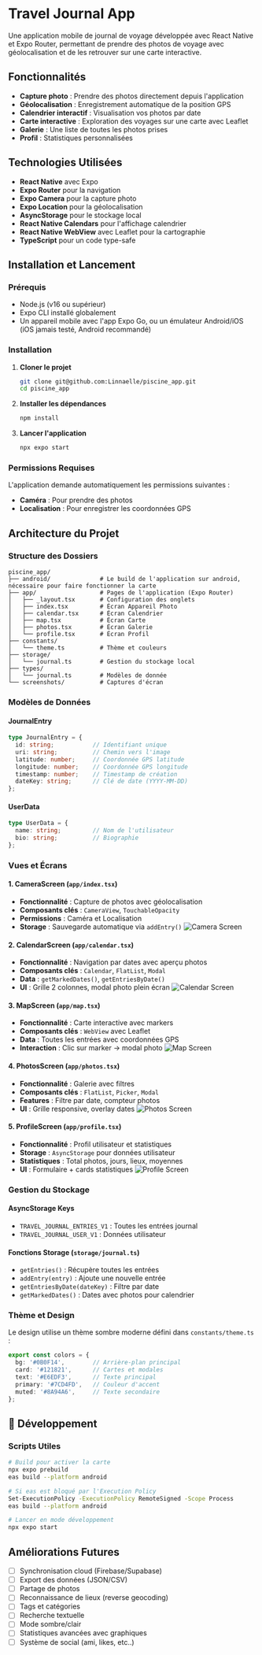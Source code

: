 # Travel Journal App

Une application mobile de journal de voyage développée avec React Native et Expo Router, permettant de prendre des photos de voyage avec géolocalisation et de les retrouver sur une carte interactive.

## Fonctionnalités

- **Capture photo** : Prendre des photos directement depuis l'application
- **Géolocalisation** : Enregistrement automatique de la position GPS
- **Calendrier interactif** : Visualisation vos photos par date
- **Carte interactive** : Exploration des voyages sur une carte avec Leaflet
- **Galerie** : Une liste de toutes les photos prises
- **Profil** : Statistiques personnalisées


## Technologies Utilisées

- **React Native** avec Expo
- **Expo Router** pour la navigation
- **Expo Camera** pour la capture photo
- **Expo Location** pour la géolocalisation
- **AsyncStorage** pour le stockage local
- **React Native Calendars** pour l'affichage calendrier
- **React Native WebView** avec Leaflet pour la cartographie
- **TypeScript** pour un code type-safe

## Installation et Lancement

### Prérequis
- Node.js (v16 ou supérieur)
- Expo CLI installé globalement
- Un appareil mobile avec l'app Expo Go, ou un émulateur Android/iOS (iOS jamais testé, Android recommandé)

### Installation

1. **Cloner le projet**
   ```bash
   git clone git@github.com:Linnaelle/piscine_app.git
   cd piscine_app
   ```

2. **Installer les dépendances**
   ```bash
   npm install
   ```

3. **Lancer l'application**
   ```bash
   npx expo start
   ```


### Permissions Requises

L'application demande automatiquement les permissions suivantes :
- **Caméra** : Pour prendre des photos
- **Localisation** : Pour enregistrer les coordonnées GPS

## Architecture du Projet

### Structure des Dossiers

```
piscine_app/
├── android/              # Le build de l'application sur android, nécessaire pour faire fonctionner la carte
├── app/                  # Pages de l'application (Expo Router)
│   ├── _layout.tsx       # Configuration des onglets
│   ├── index.tsx         # Écran Appareil Photo
│   ├── calendar.tsx      # Écran Calendrier
│   ├── map.tsx           # Écran Carte
│   ├── photos.tsx        # Écran Galerie
│   └── profile.tsx       # Écran Profil
├── constants/
│   └── theme.ts          # Thème et couleurs
├── storage/
│   └── journal.ts        # Gestion du stockage local
├── types/
│   └── journal.ts        # Modèles de donnée
└── screenshots/          # Captures d'écran
```

### Modèles de Données

#### JournalEntry
```typescript
type JournalEntry = {
  id: string;           // Identifiant unique
  uri: string;          // Chemin vers l'image
  latitude: number;     // Coordonnée GPS latitude
  longitude: number;    // Coordonnée GPS longitude
  timestamp: number;    // Timestamp de création
  dateKey: string;      // Clé de date (YYYY-MM-DD)
};
```

#### UserData
```typescript
type UserData = {
  name: string;         // Nom de l'utilisateur
  bio: string;          // Biographie
};
```

### Vues et Écrans

#### 1. CameraScreen (`app/index.tsx`)
- **Fonctionnalité** : Capture de photos avec géolocalisation
- **Composants clés** : `CameraView`, `TouchableOpacity`
- **Permissions** : Caméra et Localisation
- **Storage** : Sauvegarde automatique via `addEntry()`
![Camera Screen](./screenshots/camera-screen.jpg)

#### 2. CalendarScreen (`app/calendar.tsx`)
- **Fonctionnalité** : Navigation par dates avec aperçu photos
- **Composants clés** : `Calendar`, `FlatList`, `Modal`
- **Data** : `getMarkedDates()`, `getEntriesByDate()`
- **UI** : Grille 2 colonnes, modal photo plein écran
![Calendar Screen](./screenshots/calendar-screen.jpg)

#### 3. MapScreen (`app/map.tsx`)
- **Fonctionnalité** : Carte interactive avec markers
- **Composants clés** : `WebView` avec Leaflet
- **Data** : Toutes les entrées avec coordonnées GPS
- **Interaction** : Clic sur marker → modal photo
![Map Screen](./screenshots/map-screen.jpg)


#### 4. PhotosScreen (`app/photos.tsx`)
- **Fonctionnalité** : Galerie avec filtres
- **Composants clés** : `FlatList`, `Picker`, `Modal`
- **Features** : Filtre par date, compteur photos
- **UI** : Grille responsive, overlay dates
![Photos Screen](./screenshots/photos-screen.jpg)

#### 5. ProfileScreen (`app/profile.tsx`)
- **Fonctionnalité** : Profil utilisateur et statistiques
- **Storage** : `AsyncStorage` pour données utilisateur
- **Statistiques** : Total photos, jours, lieux, moyennes
- **UI** : Formulaire + cards statistiques
![Profile Screen](./screenshots/profile-screen.jpg)

### Gestion du Stockage

#### AsyncStorage Keys
- `TRAVEL_JOURNAL_ENTRIES_V1` : Toutes les entrées journal
- `TRAVEL_JOURNAL_USER_V1` : Données utilisateur

#### Fonctions Storage (`storage/journal.ts`)
- `getEntries()` : Récupère toutes les entrées
- `addEntry(entry)` : Ajoute une nouvelle entrée
- `getEntriesByDate(dateKey)` : Filtre par date
- `getMarkedDates()` : Dates avec photos pour calendrier

### Thème et Design
Le design utilise un thème sombre moderne défini dans `constants/theme.ts` :

```typescript
export const colors = {
  bg: '#0B0F14',        // Arrière-plan principal
  card: '#121821',      // Cartes et modales
  text: '#E6EDF3',      // Texte principal
  primary: '#7CD4FD',   // Couleur d'accent
  muted: '#8A94A6',     // Texte secondaire
};
```

## 🔧 Développement

### Scripts Utiles
```bash
# Build pour activer la carte
npx expo prebuild
eas build --platform android

# Si eas est bloqué par l'Execution Policy
Set-ExecutionPolicy -ExecutionPolicy RemoteSigned -Scope Process
eas build --platform android

# Lancer en mode développement
npx expo start
```

## Améliorations Futures

- [ ] Synchronisation cloud (Firebase/Supabase)
- [ ] Export des données (JSON/CSV)
- [ ] Partage de photos
- [ ] Reconnaissance de lieux (reverse geocoding)
- [ ] Tags et catégories
- [ ] Recherche textuelle
- [ ] Mode sombre/clair
- [ ] Statistiques avancées avec graphiques
- [ ] Système de social (ami, likes, etc..)